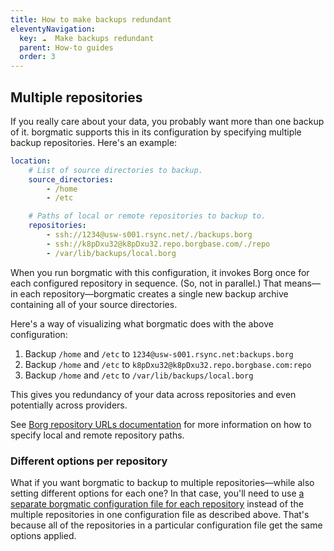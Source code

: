 ```yaml
---
title: How to make backups redundant
eleventyNavigation:
  key: ☁️  Make backups redundant
  parent: How-to guides
  order: 3
---
```

## Multiple repositories

If you really care about your data, you probably want more than one backup of
it. borgmatic supports this in its configuration by specifying multiple backup
repositories. Here's an example:

```yaml
location:
    # List of source directories to backup.
    source_directories:
        - /home
        - /etc

    # Paths of local or remote repositories to backup to.
    repositories:
        - ssh://1234@usw-s001.rsync.net/./backups.borg
        - ssh://k8pDxu32@k8pDxu32.repo.borgbase.com/./repo
        - /var/lib/backups/local.borg
```

When you run borgmatic with this configuration, it invokes Borg once for each
configured repository in sequence. (So, not in parallel.) That means—in each
repository—borgmatic creates a single new backup archive containing all of
your source directories.

Here's a way of visualizing what borgmatic does with the above configuration:

1. Backup `/home` and `/etc` to `1234@usw-s001.rsync.net:backups.borg`
2. Backup `/home` and `/etc` to `k8pDxu32@k8pDxu32.repo.borgbase.com:repo`
3. Backup `/home` and `/etc` to `/var/lib/backups/local.borg`

This gives you redundancy of your data across repositories and even
potentially across providers.

See [Borg repository URLs
documentation](https://borgbackup.readthedocs.io/en/stable/usage/general.html#repository-urls)
for more information on how to specify local and remote repository paths.

### Different options per repository

What if you want borgmatic to backup to multiple repositories—while also
setting different options for each one? In that case, you'll need to use
[a separate borgmatic configuration file for each
repository](https://torsion.org/borgmatic/docs/how-to/make-per-application-backups/)
instead of the multiple repositories in one configuration file as described
above. That's because all of the repositories in a particular configuration
file get the same options applied.

